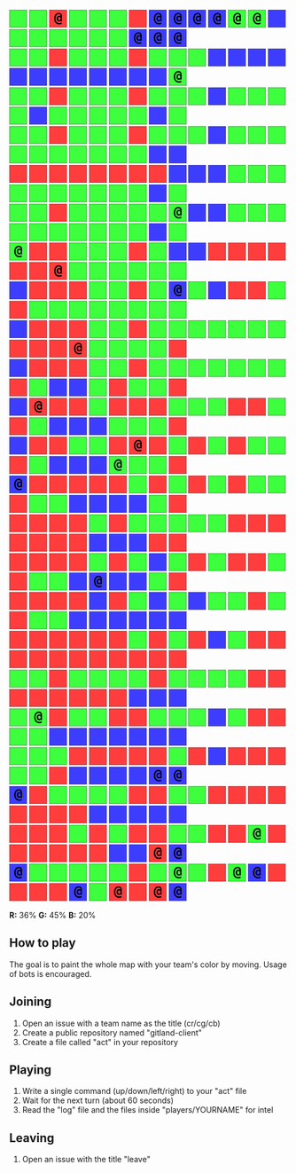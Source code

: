 ![](icons/ug) ![](icons/ug) ![](icons/cr) ![](icons/ug) ![](icons/ug) ![](icons/ug) ![](icons/ur) ![](icons/cb) ![](icons/cb) ![](icons/cb) ![](icons/cb) ![](icons/cg) ![](icons/cg) ![](icons/ub) ![](icons/ug) ![](icons/ug) ![](icons/ug) ![](icons/ug) ![](icons/ug) ![](icons/ug) ![](icons/cb) ![](icons/cb) ![](icons/cb)  
![](icons/ug) ![](icons/ug) ![](icons/ur) ![](icons/ug) ![](icons/ug) ![](icons/ug) ![](icons/ur) ![](icons/ug) ![](icons/ug) ![](icons/ug) ![](icons/ub) ![](icons/ub) ![](icons/ub) ![](icons/ub) ![](icons/ub) ![](icons/ub) ![](icons/ub) ![](icons/ub) ![](icons/ub) ![](icons/ub) ![](icons/ub) ![](icons/ub) ![](icons/cg)  
![](icons/ug) ![](icons/ug) ![](icons/ur) ![](icons/ug) ![](icons/ug) ![](icons/ug) ![](icons/ur) ![](icons/ug) ![](icons/ug) ![](icons/ug) ![](icons/ub) ![](icons/ug) ![](icons/ug) ![](icons/ug) ![](icons/ug) ![](icons/ub) ![](icons/ug) ![](icons/ug) ![](icons/ug) ![](icons/ug) ![](icons/ug) ![](icons/ub) ![](icons/ug)  
![](icons/ug) ![](icons/ug) ![](icons/ur) ![](icons/ug) ![](icons/ug) ![](icons/ug) ![](icons/ur) ![](icons/ug) ![](icons/ug) ![](icons/ug) ![](icons/ub) ![](icons/ug) ![](icons/ug) ![](icons/ug) ![](icons/ug) ![](icons/ug) ![](icons/ug) ![](icons/ug) ![](icons/ug) ![](icons/ug) ![](icons/ug) ![](icons/ub) ![](icons/ub)  
![](icons/ur) ![](icons/ur) ![](icons/ur) ![](icons/ur) ![](icons/ur) ![](icons/ur) ![](icons/ur) ![](icons/ur) ![](icons/ub) ![](icons/ub) ![](icons/ub) ![](icons/ug) ![](icons/ug) ![](icons/ug) ![](icons/ug) ![](icons/ug) ![](icons/ug) ![](icons/ug) ![](icons/ug) ![](icons/ug) ![](icons/ug) ![](icons/ub) ![](icons/ug)  
![](icons/ug) ![](icons/ug) ![](icons/ur) ![](icons/ug) ![](icons/ug) ![](icons/ug) ![](icons/ug) ![](icons/ug) ![](icons/cg) ![](icons/ub) ![](icons/ub) ![](icons/ug) ![](icons/ug) ![](icons/ug) ![](icons/ug) ![](icons/ug) ![](icons/ug) ![](icons/ug) ![](icons/ug) ![](icons/ug) ![](icons/ug) ![](icons/ub) ![](icons/ug)  
![](icons/cg) ![](icons/ur) ![](icons/ur) ![](icons/ug) ![](icons/ug) ![](icons/ug) ![](icons/ur) ![](icons/ug) ![](icons/ub) ![](icons/ub) ![](icons/ur) ![](icons/ur) ![](icons/ur) ![](icons/ur) ![](icons/ur) ![](icons/ur) ![](icons/cr) ![](icons/ug) ![](icons/ug) ![](icons/ug) ![](icons/ug) ![](icons/ug) ![](icons/ug)  
![](icons/ub) ![](icons/ur) ![](icons/ur) ![](icons/ur) ![](icons/ug) ![](icons/ug) ![](icons/ur) ![](icons/ug) ![](icons/cb) ![](icons/ug) ![](icons/ub) ![](icons/ur) ![](icons/ur) ![](icons/ug) ![](icons/ur) ![](icons/ug) ![](icons/ug) ![](icons/ug) ![](icons/ug) ![](icons/ug) ![](icons/ug) ![](icons/ug) ![](icons/ug)  
![](icons/ub) ![](icons/ur) ![](icons/ur) ![](icons/ur) ![](icons/ug) ![](icons/ug) ![](icons/ur) ![](icons/ug) ![](icons/ug) ![](icons/ug) ![](icons/ug) ![](icons/ug) ![](icons/ug) ![](icons/ug) ![](icons/ur) ![](icons/ur) ![](icons/ur) ![](icons/cr) ![](icons/ug) ![](icons/ug) ![](icons/ug) ![](icons/ug) ![](icons/ur)  
![](icons/ub) ![](icons/ur) ![](icons/ur) ![](icons/ur) ![](icons/ug) ![](icons/ug) ![](icons/ur) ![](icons/ug) ![](icons/ug) ![](icons/ug) ![](icons/ug) ![](icons/ug) ![](icons/ug) ![](icons/ug) ![](icons/ur) ![](icons/ug) ![](icons/ub) ![](icons/ub) ![](icons/ug) ![](icons/ur) ![](icons/ug) ![](icons/ug) ![](icons/ur)  
![](icons/ub) ![](icons/cr) ![](icons/ur) ![](icons/ur) ![](icons/ug) ![](icons/ur) ![](icons/ur) ![](icons/ur) ![](icons/ug) ![](icons/ug) ![](icons/ug) ![](icons/ur) ![](icons/ur) ![](icons/ug) ![](icons/ur) ![](icons/ug) ![](icons/ub) ![](icons/ub) ![](icons/ub) ![](icons/ug) ![](icons/ug) ![](icons/ug) ![](icons/ur)  
![](icons/ub) ![](icons/ur) ![](icons/ur) ![](icons/ug) ![](icons/ug) ![](icons/ur) ![](icons/cr) ![](icons/ur) ![](icons/ug) ![](icons/ur) ![](icons/ug) ![](icons/ur) ![](icons/ug) ![](icons/ug) ![](icons/ur) ![](icons/ug) ![](icons/ub) ![](icons/ub) ![](icons/ub) ![](icons/cg) ![](icons/ug) ![](icons/ug) ![](icons/ur)  
![](icons/cb) ![](icons/ur) ![](icons/ur) ![](icons/ur) ![](icons/ur) ![](icons/ur) ![](icons/ug) ![](icons/ur) ![](icons/ug) ![](icons/ur) ![](icons/ug) ![](icons/ur) ![](icons/ug) ![](icons/ug) ![](icons/ur) ![](icons/ug) ![](icons/ug) ![](icons/ub) ![](icons/ub) ![](icons/ub) ![](icons/ub) ![](icons/ug) ![](icons/ur)  
![](icons/ur) ![](icons/ur) ![](icons/ur) ![](icons/ur) ![](icons/ug) ![](icons/ur) ![](icons/ug) ![](icons/ug) ![](icons/ug) ![](icons/ug) ![](icons/ug) ![](icons/ur) ![](icons/ur) ![](icons/ur) ![](icons/ur) ![](icons/ur) ![](icons/ur) ![](icons/ur) ![](icons/ub) ![](icons/ub) ![](icons/ub) ![](icons/ur) ![](icons/ur)  
![](icons/ur) ![](icons/ur) ![](icons/ur) ![](icons/ur) ![](icons/ug) ![](icons/ur) ![](icons/ug) ![](icons/ub) ![](icons/ug) ![](icons/ur) ![](icons/ug) ![](icons/ur) ![](icons/ur) ![](icons/ug) ![](icons/ur) ![](icons/ug) ![](icons/ug) ![](icons/ub) ![](icons/cb) ![](icons/ub) ![](icons/ub) ![](icons/ug) ![](icons/ur)  
![](icons/ur) ![](icons/ur) ![](icons/ur) ![](icons/ur) ![](icons/ub) ![](icons/ur) ![](icons/ug) ![](icons/ub) ![](icons/ug) ![](icons/ub) ![](icons/ug) ![](icons/ug) ![](icons/ur) ![](icons/ug) ![](icons/ur) ![](icons/ug) ![](icons/ug) ![](icons/ub) ![](icons/ub) ![](icons/ub) ![](icons/ub) ![](icons/ub) ![](icons/ub)  
![](icons/ur) ![](icons/ur) ![](icons/ur) ![](icons/ur) ![](icons/ur) ![](icons/ur) ![](icons/ug) ![](icons/ur) ![](icons/ug) ![](icons/ur) ![](icons/ub) ![](icons/ug) ![](icons/ur) ![](icons/ur) ![](icons/ur) ![](icons/ur) ![](icons/ur) ![](icons/ur) ![](icons/ur) ![](icons/ur) ![](icons/ur) ![](icons/ur) ![](icons/ur)  
![](icons/ug) ![](icons/ug) ![](icons/ur) ![](icons/ug) ![](icons/ug) ![](icons/ug) ![](icons/ug) ![](icons/ur) ![](icons/ug) ![](icons/ug) ![](icons/ug) ![](icons/ug) ![](icons/ur) ![](icons/ur) ![](icons/ur) ![](icons/ur) ![](icons/ur) ![](icons/ur) ![](icons/ur) ![](icons/ur) ![](icons/ub) ![](icons/ub) ![](icons/ub)  
![](icons/ug) ![](icons/cg) ![](icons/ur) ![](icons/ug) ![](icons/ug) ![](icons/ur) ![](icons/ur) ![](icons/ug) ![](icons/ug) ![](icons/ug) ![](icons/ub) ![](icons/ug) ![](icons/ur) ![](icons/ur) ![](icons/ug) ![](icons/ug) ![](icons/ub) ![](icons/ub) ![](icons/ub) ![](icons/ub) ![](icons/ub) ![](icons/ub) ![](icons/ub)  
![](icons/ug) ![](icons/ug) ![](icons/ug) ![](icons/ur) ![](icons/ur) ![](icons/ur) ![](icons/ur) ![](icons/ur) ![](icons/ug) ![](icons/ur) ![](icons/ub) ![](icons/ur) ![](icons/ur) ![](icons/ur) ![](icons/ug) ![](icons/ug) ![](icons/ur) ![](icons/ub) ![](icons/ub) ![](icons/ub) ![](icons/ub) ![](icons/cb) ![](icons/cb)  
![](icons/cb) ![](icons/ur) ![](icons/ug) ![](icons/ug) ![](icons/ug) ![](icons/ug) ![](icons/ur) ![](icons/ur) ![](icons/ug) ![](icons/ug) ![](icons/ur) ![](icons/ur) ![](icons/ur) ![](icons/ur) ![](icons/ur) ![](icons/ur) ![](icons/ur) ![](icons/ur) ![](icons/ub) ![](icons/ub) ![](icons/ub) ![](icons/ub) ![](icons/ub)  
![](icons/ur) ![](icons/ur) ![](icons/ur) ![](icons/ug) ![](icons/ur) ![](icons/ug) ![](icons/ur) ![](icons/ur) ![](icons/ug) ![](icons/ug) ![](icons/ur) ![](icons/ur) ![](icons/cg) ![](icons/ur) ![](icons/ur) ![](icons/ur) ![](icons/ur) ![](icons/ur) ![](icons/ur) ![](icons/ub) ![](icons/ub) ![](icons/cr) ![](icons/cb)  
![](icons/cb) ![](icons/ug) ![](icons/ug) ![](icons/ug) ![](icons/ug) ![](icons/ug) ![](icons/ur) ![](icons/ug) ![](icons/cg) ![](icons/ug) ![](icons/ur) ![](icons/cg) ![](icons/cb) ![](icons/ur) ![](icons/ur) ![](icons/ur) ![](icons/ur) ![](icons/cb) ![](icons/ug) ![](icons/cr) ![](icons/ur) ![](icons/cr) ![](icons/cb)

**R:** 36% **G:** 45% **B:** 20%
## How to play

The goal is to paint the whole map with your team's color by moving. Usage of bots is encouraged.

## Joining
1. Open an issue with a team name as the title (cr/cg/cb)
2. Create a public repository named "gitland-client"
3. Create a file called "act" in your repository

## Playing
1. Write a single command (up/down/left/right) to your "act" file
2. Wait for the next turn (about 60 seconds)
3. Read the "log" file and the files inside "players/YOURNAME" for intel

## Leaving
1. Open an issue with the title "leave"
